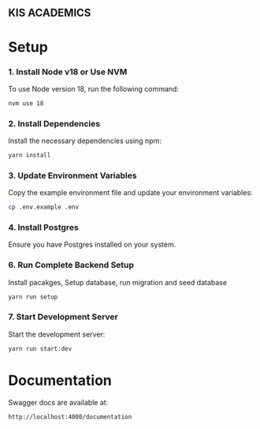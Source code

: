 ## KIS ACADEMICS


# Setup

### 1. Install Node v18 or Use NVM
To use Node version 18, run the following command:

```bash
nvm use 18
```

### 2. Install Dependencies
Install the necessary dependencies using npm:

```bash
yarn install
```

### 3. Update Environment Variables
Copy the example environment file and update your environment variables:

```bash
cp .env.example .env
```

### 4. Install Postgres
Ensure you have Postgres installed on your system.

### 6. Run Complete Backend Setup
Install pacakges, Setup database, run migration and seed database

```bash
yarn run setup
```

### 7. Start Development Server
Start the development server:

```bash
yarn run start:dev
```

# Documentation

Swagger docs are available at:

```
http://localhost:4000/documentation
```
